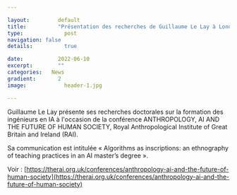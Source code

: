 ```yaml
---

layout:			default
title:  		"Présentation des recherches de Guillaume Le Lay à Londres (RAI)"
type:			  post
navigation: false
details:		  true

date:   		2022-06-10
excerpt: 		""
categories:   News
gradient: 		2
image: 			  header-1.jpg

---
```


Guillaume Le Lay présente ses recherches doctorales sur la formation des ingénieurs en IA à l'occasion de la conférence ANTHROPOLOGY, AI AND THE FUTURE OF HUMAN SOCIETY,
Royal Anthropological Institute of Great Britain and Ireland (RAI).

Sa communication est intitulée « Algorithms as inscriptions: an ethnography of teaching practices in an AI master’s degree ».

Voir : [https://therai.org.uk/conferences/anthropology-ai-and-the-future-of-human-society](https://therai.org.uk/conferences/anthropology-ai-and-the-future-of-human-society)
